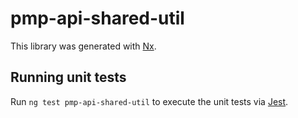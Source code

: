 # pmp-api-shared-util

This library was generated with [Nx](https://nx.dev).

## Running unit tests

Run `ng test pmp-api-shared-util` to execute the unit tests via [Jest](https://jestjs.io).
